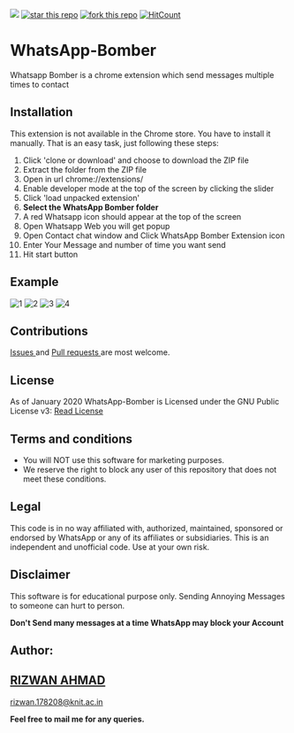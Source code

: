 ![](https://img.shields.io/badge/Chrome%20Extension-WhatsApp%20Bomber-orange)
[![star this repo](http://githubbadges.com/star.svg?user=rizwansoaib&repo=WhatsApp-Bomber)](https://github.com/rizwansoaib/WhatsApp-Bomber)
[![fork this repo](http://githubbadges.com/fork.svg?user=rizwansoaib&repo=WhatsApp-Bomber)](http://github.com/rizwansoaib/WhatsApp-Bomber/fork)
[![HitCount](http://hits.dwyl.io/rizwansoaib/WhatsApp-Bomber.svg)](http://hits.dwyl.io/rizwansoaib/WhatsApp-Bomber)



# WhatsApp-Bomber
Whatsapp Bomber is a chrome extension which send messages multiple times to contact


## Installation
This extension is not available in the Chrome store. You have to install it manually. That is an easy task, just following these steps:

1. Click 'clone or download' and choose to download the ZIP file	
2. Extract the folder from the ZIP file	
3. Open in url chrome://extensions/	
4. Enable developer mode at the top of the screen by clicking the slider	
5. Click 'load unpacked extension'	
6. **Select the WhatsApp Bomber folder**
7. A red Whatsapp icon should appear at the top of the screen
8. Open Whatsapp Web you will get popup 
9. Open Contact chat window and Click WhatsApp Bomber Extension icon 
10. Enter Your Message and number of time you want send 
11. Hit start button 

## Example

![1](https://user-images.githubusercontent.com/29729380/72686602-736f0480-3b1c-11ea-96ec-4cd80db867fe.png)
![2](https://user-images.githubusercontent.com/29729380/72686603-736f0480-3b1c-11ea-8158-0d2a33b44de7.png)
![3](https://user-images.githubusercontent.com/29729380/72686604-74079b00-3b1c-11ea-98d1-53a822599b8c.png)
![4](https://user-images.githubusercontent.com/29729380/72686605-74a03180-3b1c-11ea-9dfe-98d738d88b64.png)


   
## Contributions
<a href="https://github.com/rizwansoaib/WhatsApp-Bomber/issues"> Issues </a>
and <a href ="https://github.com/rizwansoaib/whatsapp-bomber/pulls"> Pull
requests </a> are most welcome.
   
   
## License
As of January 2020 WhatsApp-Bomber is Licensed under the GNU Public License v3: [Read License](/LICENSE)

## Terms and conditions
* You will NOT use this software for marketing purposes.
* We reserve the right to block any user of this repository that does not meet these conditions.

## Legal
   This code is in no way affiliated with, authorized, maintained, sponsored or endorsed by WhatsApp or any of its affiliates or subsidiaries. This is an independent and unofficial code. Use at your own risk.
   
## Disclaimer
  This software is for educational purpose only. Sending Annoying Messages to someone can hurt to person.
  
  **Don't Send many messages at a time WhatsApp may block your Account**


## Author:
## <a href="https://www.linkedin.com/in/rizwansoaib/">RIZWAN AHMAD</a>
rizwan.178208@knit.ac.in

**Feel free to mail me for any queries.**



